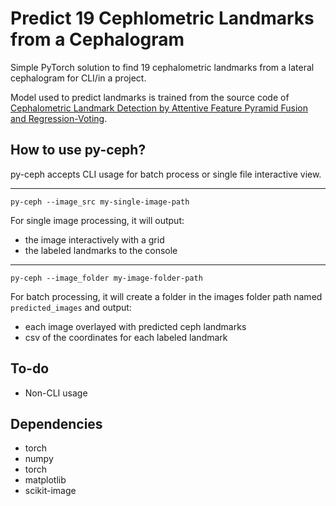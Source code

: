 # Predict 19 Cephlometric Landmarks from a Cephalogram
Simple PyTorch solution to find 19 cephalometric landmarks from a lateral cephalogram for CLI/in a project.

Model used to predict landmarks is trained from the source code of [Cephalometric Landmark Detection by Attentive Feature Pyramid Fusion and Regression-Voting](https://arxiv.org/pdf/1908.08841.pdf).

## How to use py-ceph?
py-ceph accepts CLI usage for batch process or single file interactive view.
____

```commandline
py-ceph --image_src my-single-image-path
```
For single image processing, it will output:
- the image interactively with a grid
- the labeled landmarks to the console
____
```commandline
py-ceph --image_folder my-image-folder-path
```
For batch processing, it will create a folder in the images folder path named `predicted_images` and output:
- each image overlayed with predicted ceph landmarks
- csv of the coordinates for each labeled landmark

## To-do
- Non-CLI usage

## Dependencies
- torch
- numpy
- torch
- matplotlib
- scikit-image